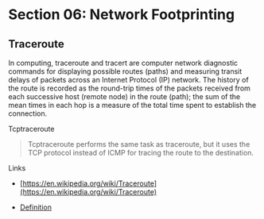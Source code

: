 # Section 06: Network Footprinting

## Traceroute

In computing, traceroute and tracert are computer network diagnostic commands for displaying possible routes (paths) and measuring transit delays of packets across an Internet Protocol (IP) network. The history of the route is recorded as the round-trip times of the packets received from each successive host (remote node) in the route (path); the sum of the mean times in each hop is a measure of the total time spent to establish the connection.

Tcptraceroute

> Tcptraceroute performs the same task as traceroute, but it uses the TCP protocol instead of ICMP for tracing the route to the destination.

Links

- [https://en.wikipedia.org/wiki/Traceroute](https://en.wikipedia.org/wiki/Traceroute)

- [Definition](../../definitions/definitions_T.md#traceroute)
